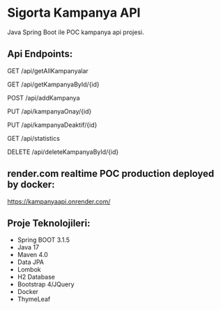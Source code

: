 # Sigorta Kampanya API
Java Spring Boot ile POC kampanya api projesi.
 
## Api Endpoints:
GET /api/getAllKampanyalar 

GET /api/getKampanyaById/{id}

POST /api/addKampanya

PUT /api/kampanyaOnay/{id}

PUT /api/kampanyaDeaktif/{id}

GET /api/statistics

DELETE /api/deleteKampanyaById/{id}

## render.com realtime POC production deployed by docker:
https://kampanyaapi.onrender.com/

## Proje Teknolojileri:
* Spring BOOT 3.1.5
* Java 17
* Maven 4.0
* Data JPA
* Lombok
* H2 Database
* Bootstrap 4/JQuery
* Docker
* ThymeLeaf
